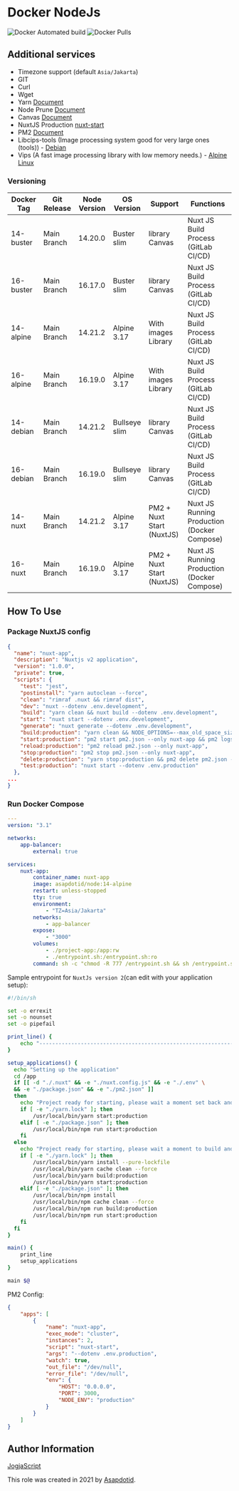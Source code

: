 # Docker NodeJs

![Docker Automated build](https://img.shields.io/docker/automated/asapdotid/node) ![Docker Pulls](https://img.shields.io/docker/pulls/asapdotid/node.svg)

## Additional services

-   Timezone support (default `Asia/Jakarta`)
-   GIT
-   Curl
-   Wget
-   Yarn [Document](https://yarnpkg.com/cli/install)
-   Node Prune [Document](https://gobinaries.com/tj/node-prune)
-   Canvas [Document](https://www.npmjs.com/package/canvas)
-   NuxtJS Production [nuxt-start](https://www.npmjs.com/package/nuxt-start)
-   PM2 [Document](https://pm2.keymetrics.io/docs/usage/docker-pm2-nodejs/)
-   Libcips-tools (Image processing system good for very large ones (tools)) - [Debian](https://packages.debian.org/buster/libvips-tools)
-   Vips (A fast image processing library with low memory needs.) - [Alpine Linux](https://pkgs.alpinelinux.org/package/edge/community/x86/vips)

### Versioning

| Docker Tag | Git Release | Node Version | OS Version    | Support                   | Functions                                   |
| ---------- | ----------- | ------------ | ------------- | ------------------------- | ------------------------------------------- |
| 14-buster  | Main Branch | 14.20.0      | Buster slim   | library Canvas            | Nuxt JS Build Process (GitLab CI/CD)        |
| 16-buster  | Main Branch | 16.17.0      | Buster slim   | library Canvas            | Nuxt JS Build Process (GitLab CI/CD)        |
| 14-alpine  | Main Branch | 14.21.2      | Alpine 3.17   | With images Library       | Nuxt JS Build Process (GitLab CI/CD)        |
| 16-alpine  | Main Branch | 16.19.0      | Alpine 3.17   | With images Library       | Nuxt JS Build Process (GitLab CI/CD)        |
| 14-debian  | Main Branch | 14.21.2      | Bullseye slim | library Canvas            | Nuxt JS Build Process (GitLab CI/CD)        |
| 16-debian  | Main Branch | 16.19.0      | Bullseye slim | library Canvas            | Nuxt JS Build Process (GitLab CI/CD)        |
| 14-nuxt    | Main Branch | 14.21.2      | Alpine 3.17   | PM2 + Nuxt Start (NuxtJS) | Nuxt JS Running Production (Docker Compose) |
| 16-nuxt    | Main Branch | 16.19.0      | Alpine 3.17   | PM2 + Nuxt Start (NuxtJS) | Nuxt JS Running Production (Docker Compose) |

## How To Use

### Package NuxtJS config

```json
{
  "name": "nuxt-app",
  "description": "Nuxtjs v2 application",
  "version": "1.0.0",
  "private": true,
  "scripts": {
    "test": "jest",
    "postinstall": "yarn autoclean --force",
    "clean": "rimraf .nuxt && rimraf dist",
    "dev": "nuxt --dotenv .env.development",
    "build": "yarn clean && nuxt build --dotenv .env.development",
    "start": "nuxt start --dotenv .env.development",
    "generate": "nuxt generate --dotenv .env.development",
    "build:production": "yarn clean && NODE_OPTIONS=--max_old_space_size=512 nuxt build --dotenv .env.production",
    "start:production": "pm2 start pm2.json --only nuxt-app && pm2 logs",
    "reload:production": "pm2 reload pm2.json --only nuxt-app",
    "stop:production": "pm2 stop pm2.json --only nuxt-app",
    "delete:production": "yarn stop:production && pm2 delete pm2.json --only nuxt-app",
    "test:production": "nuxt start --dotenv .env.production"
  },
...
}
```

### Run Docker Compose

```yaml
---
version: "3.1"

networks:
    app-balancer:
        external: true

services:
    nuxt-app:
        container_name: nuxt-app
        image: asapdotid/node:14-alpine
        restart: unless-stopped
        tty: true
        environment:
            - "TZ=Asia/Jakarta"
        networks:
            - app-balancer
        expose:
            - "3000"
        volumes:
            - ./project-app:/app:rw
            - ./entrypoint.sh:/entrypoint.sh:ro
        command: sh -c "chmod -R 777 /entrypoint.sh && sh /entrypoint.sh"
```

Sample entrypoint for `NuxtJs version 2`(can edit with your application setup):

```bash
#!/bin/sh

set -o errexit
set -o nounset
set -o pipefail

print_line() {
    echo "-----------------------------------------------------------------------------"
}

setup_applications() {
  echo "Setting up the application"
  cd /app
  if [[ -d "./.nuxt" && -e "./nuxt.config.js" && -e "./.env" \
  && -e "./package.json" && -e "./pm2.json" ]]
  then
    echo "Project ready for starting, please wait a moment set back and relax!"
    if [ -e "./yarn.lock" ]; then
        /usr/local/bin/yarn start:production
    elif [ -e "./package.json" ]; then
        /usr/local/bin/npm run start:production
    fi
  else
    echo "Project ready for starting, please wait a moment to build and start!"
    if [ -e "./yarn.lock" ]; then
        /usr/local/bin/yarn install --pure-lockfile
        /usr/local/bin/yarn cache clean --force
        /usr/local/bin/yarn build:production
        /usr/local/bin/yarn start:production
    elif [ -e "./package.json" ]; then
        /usr/local/bin/npm install
        /usr/local/bin/npm cache clean --force
        /usr/local/bin/npm run build:production
        /usr/local/bin/npm run start:production
    fi
  fi
}

main() {
    print_line
    setup_applications
}

main $@
```

PM2 Config:

```json
{
    "apps": [
        {
            "name": "nuxt-app",
            "exec_mode": "cluster",
            "instances": 2,
            "script": "nuxt-start",
            "args": "--dotenv .env.production",
            "watch": true,
            "out_file": "/dev/null",
            "error_file": "/dev/null",
            "env": {
                "HOST": "0.0.0.0",
                "PORT": 3000,
                "NODE_ENV": "production"
            }
        }
    ]
}
```

## Author Information

[JogjaScript](https://jogjascript.com)

This role was created in 2021 by [Asapdotid](https://github.com/asapdotid).
